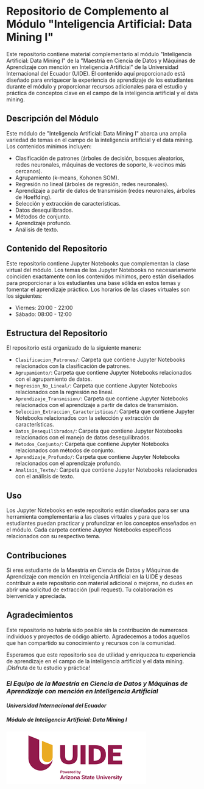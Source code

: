 # Repositorio de Complemento al Módulo "Inteligencia Artificial: Data Mining I"

Este repositorio contiene material complementario al módulo "Inteligencia Artificial: Data Mining I" de la "Maestría en Ciencia de Datos y Máquinas de Aprendizaje con mención en Inteligencia Artificial" de la Universidad Internacional del Ecuador (UIDE). El contenido aquí proporcionado está diseñado para enriquecer la experiencia de aprendizaje de los estudiantes durante el módulo y proporcionar recursos adicionales para el estudio y práctica de conceptos clave en el campo de la inteligencia artificial y el data mining.

## Descripción del Módulo

Este módulo de "Inteligencia Artificial: Data Mining I" abarca una amplia variedad de temas en el campo de la inteligencia artificial y el data mining. Los contenidos mínimos incluyen:

- Clasificación de patrones (árboles de decisión, bosques aleatorios, redes neuronales, máquinas de vectores de soporte, k-vecinos más cercanos).
- Agrupamiento (k-means, Kohonen SOM).
- Regresión no lineal (árboles de regresión, redes neuronales).
- Aprendizaje a partir de datos de transmisión (redes neuronales, árboles de Hoeffding).
- Selección y extracción de características.
- Datos desequilibrados.
- Métodos de conjunto.
- Aprendizaje profundo.
- Análisis de texto.

## Contenido del Repositorio

Este repositorio contiene Jupyter Notebooks que complementan la clase virtual del módulo. Los temas de los Jupyter Notebooks no necesariamente coinciden exactamente con los contenidos mínimos, pero están diseñados para proporcionar a los estudiantes una base sólida en estos temas y fomentar el aprendizaje práctico. Los horarios de las clases virtuales son los siguientes:

- Viernes: 20:00 - 22:00
- Sábado: 08:00 - 12:00

## Estructura del Repositorio

El repositorio está organizado de la siguiente manera:

- `Clasificacion_Patrones/`: Carpeta que contiene Jupyter Notebooks relacionados con la clasificación de patrones.
- `Agrupamiento/`: Carpeta que contiene Jupyter Notebooks relacionados con el agrupamiento de datos.
- `Regresion_No_Lineal/`: Carpeta que contiene Jupyter Notebooks relacionados con la regresión no lineal.
- `Aprendizaje_Transmision/`: Carpeta que contiene Jupyter Notebooks relacionados con el aprendizaje a partir de datos de transmisión.
- `Seleccion_Extraccion_Caracteristicas/`: Carpeta que contiene Jupyter Notebooks relacionados con la selección y extracción de características.
- `Datos_Desequilibrados/`: Carpeta que contiene Jupyter Notebooks relacionados con el manejo de datos desequilibrados.
- `Metodos_Conjunto/`: Carpeta que contiene Jupyter Notebooks relacionados con métodos de conjunto.
- `Aprendizaje_Profundo/`: Carpeta que contiene Jupyter Notebooks relacionados con el aprendizaje profundo.
- `Analisis_Texto/`: Carpeta que contiene Jupyter Notebooks relacionados con el análisis de texto.

## Uso

Los Jupyter Notebooks en este repositorio están diseñados para ser una herramienta complementaria a las clases virtuales y para que los estudiantes puedan practicar y profundizar en los conceptos enseñados en el módulo. Cada carpeta contiene Jupyter Notebooks específicos relacionados con su respectivo tema.

## Contribuciones

Si eres estudiante de la Maestría en Ciencia de Datos y Máquinas de Aprendizaje con mención en Inteligencia Artificial en la UIDE y deseas contribuir a este repositorio con material adicional o mejoras, no dudes en abrir una solicitud de extracción (pull request). Tu colaboración es bienvenida y apreciada.

## Agradecimientos

Este repositorio no habría sido posible sin la contribución de numerosos individuos y proyectos de código abierto. Agradecemos a todos aquellos que han compartido su conocimiento y recursos con la comunidad.


Esperamos que este repositorio sea de utilidad y enriquezca tu experiencia de aprendizaje en el campo de la inteligencia artificial y el data mining. ¡Disfruta de tu estudio y práctica!


### *El Equipo de la Maestría en Ciencia de Datos y Máquinas de Aprendizaje con mención en Inteligencia Artificial*
#### *Universidad Internacional del Ecuador*
##### **Módulo de Inteligencia Artificial: Data Mining I**

![Logo de la Universidad Internacional del Ecuador](UIDElogo.png)

